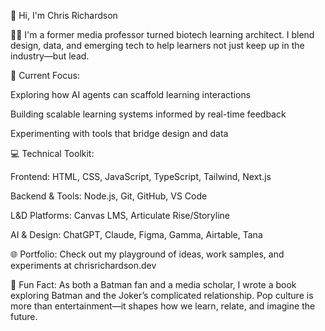 👋 Hi, I'm Chris Richardson

👨‍💻 I'm a former media professor turned biotech learning architect. I blend design, data, and emerging tech to help learners not just keep up in the industry—but lead.

🚀 Current Focus:

Exploring how AI agents can scaffold learning interactions

Building scalable learning systems informed by real-time feedback

Experimenting with tools that bridge design and data

💻 Technical Toolkit:

Frontend: HTML, CSS, JavaScript, TypeScript, Tailwind, Next.js

Backend & Tools: Node.js, Git, GitHub, VS Code

L&D Platforms: Canvas LMS, Articulate Rise/Storyline

AI & Design: ChatGPT, Claude, Figma, Gamma, Airtable, Tana

🌐 Portfolio: Check out my playground of ideas, work samples, and experiments at chrisrichardson.dev

🦇 Fun Fact: As both a Batman fan and a media scholar, I wrote a book exploring Batman and the Joker’s complicated relationship. Pop culture is more than entertainment—it shapes how we learn, relate, and imagine the future.

